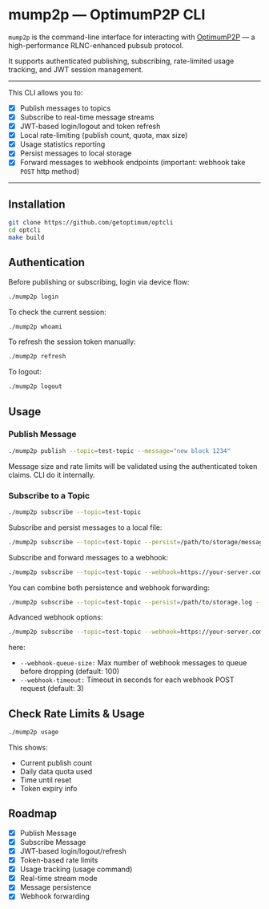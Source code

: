 # mump2p — OptimumP2P CLI

`mump2p` is the command-line interface for interacting with [OptimumP2P](https://github.com/getoptimum/optimum-p2p) — a high-performance RLNC-enhanced pubsub protocol.

It supports authenticated publishing, subscribing, rate-limited usage tracking, and JWT session management.

---

This CLI allows you to:

- [x] Publish messages to topics
- [x] Subscribe to real-time message streams
- [x] JWT-based login/logout and token refresh
- [x] Local rate-limiting (publish count, quota, max size)
- [x] Usage statistics reporting
- [x] Persist messages to local storage
- [x] Forward messages to webhook endpoints (important: webhook take `POST` http method)
  
---

## Installation

```sh
git clone https://github.com/getoptimum/optcli
cd optcli
make build
```

## Authentication

Before publishing or subscribing, login via device flow:

```sh
./mump2p login
```

To check the current session:

```sh
./mump2p whoami
```

To refresh the session token manually:

```sh
./mump2p refresh
```

To logout:

```sh
./mump2p logout
```

## Usage

### Publish Message

```sh
./mump2p publish --topic=test-topic --message="new block 1234"
```

Message size and rate limits will be validated using the authenticated token claims. CLI do it internally.

### Subscribe to a Topic

```sh
./mump2p subscribe --topic=test-topic
```

Subscribe and persist messages to a local file:

```sh
./mump2p subscribe --topic=test-topic --persist=/path/to/storage/messages.log
```

Subscribe and forward messages to a webhook:

```sh
./mump2p subscribe --topic=test-topic --webhook=https://your-server.com/webhook
```

You can combine both persistence and webhook forwarding:

```sh
./mump2p subscribe --topic=test-topic --persist=/path/to/storage.log --webhook=https://your-server.com/webhook
```

Advanced webhook options:

```sh
./mump2p subscribe --topic=test-topic --webhook=https://your-server.com/webhook --webhook-queue-size=200 --webhook-timeout=5
```

here:

- `--webhook-queue-size:` Max number of webhook messages to queue before dropping (default: 100)
- `--webhook-timeout:` Timeout in seconds for each webhook POST request (default: 3)

## Check Rate Limits & Usage

```sh
./mump2p usage
```

This shows:

- Current publish count
- Daily data quota used
- Time until reset
- Token expiry info

## Roadmap

- [x] Publish Message
- [x] Subscribe Message
- [x] JWT-based login/logout/refresh
- [x] Token-based rate limits
- [x] Usage tracking (usage command)
- [x] Real-time stream mode
- [x] Message persistence
- [x] Webhook forwarding
